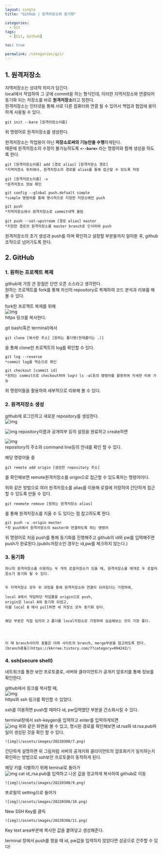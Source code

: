 ```yaml
---
layout: single
title: "GitHub | 원격저장소와 동기화" 

categories:
  - Git
tags:
  - [Git, Github]

toc: true

permalink: /categories/git/
---
```


## 1. 원격저장소


 지역저장소는 상대적 의미가 담긴다.  
 local에서 작업하여 그 곳에 commit을 하는 형식인데,
 이러한 지역저장소와 연결되어 동기화 되는 저장소를 바로 **원격저장소**라고 칭한다.  
 원격저장소는 인터넷을 통해 서로 다른 컴퓨터와 연결 될 수 있어서 백업과 협업에 용이하게 사용될 수 있다.  






~~~
git init --bare [원격저장소이름] 
~~~
 위 명령어로 원격저장소를 생성한다.  


 원격저장소는 작업용이 아닌 **저장소로써의 기능만을 수행**하게된다.  
 때문에 원격저장소의 수정이 불가능하도록 **`<--bare>`** 라는 명령어와 함께 생성을 하도록 한다. 

~~~
git [원격저장소이름] add [경로 alias] [원격저장소 경로]
*지역저장소 위치에서, 원격저장소의 경로를 alias를 통해 접근할 수 있도록 저장

git [원격저장소이름] -v
*원격저장소 정보 확인 

git config --global push.defualt simple
*simple 명령어를 통해 명시적으로 지정한 저장소에만 push

git push
*지역저장소에서 원격저장소로 commit내역 올림

git push --set-upstream [경로 alias] master
*지정한 경로의 원격저장소를 master branch로 인식하여 push
~~~
 원격저장소의 초기 생성과 push를 하며 확인하고 설정할 부분들까지 알아둔 후, github 조작으로 넘어가도록 한다.  








## 2. GitHub


 ### 1. 원하는 프로젝트 복제


   github에 가장 큰 장점은 단연 오픈 소스라고 생각한다.  
   원하는 프로젝트를 fork를 통해 자신의 repository로 복제하여 코드 분석과 리뷰를 해볼 수 있다.


   fork한 프로젝트 복제를 위해    
   ![img](/assets/images/20220308/1.png)    
   https 링크를 복사한다.    


   git bash(혹은 terminal)에서   
   ~~~
   git clone [복사한 주소] [원하는 폴더명(현재폴더는 .)]
   ~~~
   을 통해 clone한 프로젝트의 log를 확인할 수 있다.  



   
   ~~~
   git log --reverse
   *commit log를 역순으로 확인

   git checkout [commit id]
   *원하는 commit으로 checkout하여 log나 ls -al등의 명령어를 활용하여 자세한 리뷰 가능
   ~~~
   위 명령어들을 활용하여 세부적으로 리뷰해 볼 수 있다.  





  
  ### 2. 원격저장소 생성


   github에 로그인하고 새로운 repository를 생성한다.  
   ![img](/assets/images/20220308/2.png)


   
   ![img](/assets/images/20220308/3.png) 
   repository이름과 공개여부 등의 설정을 완료하고 create하면   


   ![img](/assets/images/20220308/4.png)  
   repository의 주소와 command line등의 안내를 확인 할 수 있다.  




   
   해당 명령어들 중   
   ~~~
   git remote add origin [생성한 repository 주소]
   ~~~
   를 확인해보면 remote원격저장소를 origin으로 접근할 수 있도록하는 명령어이다. 


   

   위와 같은 방법으로 여러 원격저장소를 alias를 이용해 로컬에 저장하여 간단하게 접근할 수 있도록 만들 수 있다.  

   ~~~
   git reomote remove [원하는 원격저장소 alias]
   ~~~
   를 통해 원격저장소를 지울 수 도 있다는 점 참고하도록 한다.  





   ~~~
   git push -u -origin master
   *첫 push에서 원격저장소의 master와 연결하도록 하는 명령어
   ~~~
   위 명령어로 처음 push를 통해 동기화를 진행해주고 github의 id와 pw를 입력해주면 push가 완료된다.(public저장소인 경우는 id,pw를 체크하지 않는다.)  






   

  ### 3. 동기화


    하나의 원격저장소를 이용하는 두 개의 로컬저장소가 있을 때, 원격저장소를 매개로 두 로컬저장소가 동기화 될 수 있다.   


    두 지역저장소 모두 위 과정을 통해 원격저장소와 연결이 되어있다는 가정하에,  
    
    local A에서 작업하던 작업물을 origin으로 push,  
    origin은 local A와 동기화 되었고,  
    이를 local B 에서 pull하면 세 저장소 모두 동기화 된다.  


    해당 부분은 직접 임의의 2 폴더를 local저장소로 가정하여 실습해보는 것이 가장 좋다.  
    



    이 때 branch사이의 충돌은 아래 사이트의 branch, merge부분을 참고하도록 한다.  
    [branch충돌](https://kkrree.tistory.com/7?category=994242/)    







  ### 4. ssh(secure shell)



   네트워크를 통한 보안 프로토콜로, 서버와 클라이언트가 공개키 암호키를 통해 정보를 확인한다.  


   github에서 링크를 복사할 때,  
   ![img](/assets/images/20220308/5.png)  
   https와 ssh 링크를 확인할 수 있었다.  




   ssh를 이용하면 push할 때마다 id, pw입력했던 부분을 간소화시킬 수 있다.



   
   terminal창에서 ssh-keygen을 입력하고 enter를 입력하게되면  
    ![img](/assets/images/20220308/6.png)
   위와 같은 화면을 볼 수 있고, 명시된 경로를 확인해보면 id.rsa와 id.rsa.pub파일이 생성된 것을 확인 할 수 있다.    



    ![img](/assets/images/20220308/7.png)  
   간단하게 설명하면 위 그림처럼 서버의 공개키와 클라이언트의 암호화키가 일치하는지 확인하는 방법으로 ssh보안 프로토콜이 동작하게 된다.  


 
   해당 키를 식별하기 위해 teminal로 돌아가  
    ![img](/assets/images/20220308/8.png)
   cat id_rsa.pub를 입력하고 나온 값을 정교하게 복사하여 github로 이동    


    ![img](/assets/images/20220308/9.png)  
   프로필의 setting으로 들어가    

    ![img](/assets/images/20220308/10.png)  
   New SSH Key를 클릭    

    ![img](/assets/images/20220308/11.png)  
   Key text area부분에 복사한 값을 붙여넣고 생성해준다.  
     



   terminal 창에서 push를 했을 때 id, pw값을 입력하지 않았다면 성공으로 간주할 수 있다!  











    














